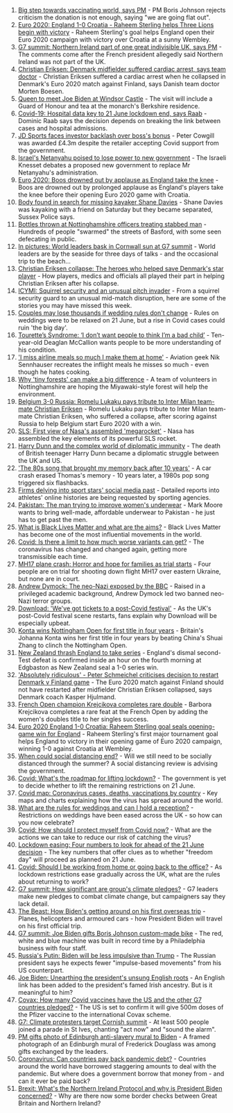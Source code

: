 1. [Big step towards vaccinating world, says PM](https://www.bbc.co.uk/news/uk-57461640) - PM Boris Johnson rejects criticism the donation is not enough, saying "we are going flat out".
2. [Euro 2020: England 1-0 Croatia - Raheem Sterling helps Three Lions begin with victory](https://www.bbc.co.uk/sport/football/51197735) - Raheem Sterling's goal helps England open their Euro 2020 campaign with victory over Croatia at a sunny Wembley.
3. [G7 summit: Northern Ireland part of one great indivisible UK, says PM](https://www.bbc.co.uk/news/uk-politics-57460077) - The comments come after the French president allegedly said Northern Ireland was not part of the UK.
4. [Christian Eriksen: Denmark midfielder suffered cardiac arrest, says team doctor](https://www.bbc.co.uk/sport/football/57458630) - Christian Eriksen suffered a cardiac arrest when he collapsed in Denmark's Euro 2020 match against Finland, says Danish team doctor Morten Boesen.
5. [Queen to meet Joe Biden at Windsor Castle](https://www.bbc.co.uk/news/uk-57461257) - The visit will include a Guard of Honour and tea at the monarch's Berkshire residence.
6. [Covid-19: Hospital data key to 21 June lockdown end, says Raab](https://www.bbc.co.uk/news/uk-57459373) - Dominic Raab says the decision depends on breaking the link between cases and hospital admissions.
7. [JD Sports faces investor backlash over boss's bonus](https://www.bbc.co.uk/news/business-57459381) - Peter Cowgill was awarded £4.3m despite the retailer accepting Covid support from the government.
8. [Israel's Netanyahu poised to lose power to new government](https://www.bbc.co.uk/news/world-middle-east-57396990) - The Israeli Knesset debates a proposed new government to replace Mr Netanyahu's administration.
9. [Euro 2020: Boos drowned out by applause as England take the knee](https://www.bbc.co.uk/sport/football/57461330) - Boos are drowned out by prolonged applause as England's players take the knee before their opening Euro 2020 game with Croatia.
10. [Body found in search for missing kayaker Shane Davies](https://www.bbc.co.uk/news/uk-england-sussex-57459557) - Shane Davies was kayaking with a friend on Saturday but they became separated, Sussex Police says.
11. [Bottles thrown at Nottinghamshire officers treating stabbed man](https://www.bbc.co.uk/news/uk-england-nottinghamshire-57460791) - Hundreds of people "swarmed" the streets of Basford, with some seen defecating in public.
12. [In pictures: World leaders bask in Cornwall sun at G7 summit](https://www.bbc.co.uk/news/uk-57438878) - World leaders are by the seaside for three days of talks - and the occasional trip to the beach...
13. [Christian Eriksen collapse: The heroes who helped save Denmark's star player](https://www.bbc.co.uk/sport/football/57457388) - How players, medics and officials all played their part in helping Christian Eriksen after his collapse.
14. [ICYMI: Squirrel security and an unusual pitch invader](https://www.bbc.co.uk/news/world-57432086) - From a squirrel security guard to an unusual mid-match disruption, here are some of the stories you may have missed this week.
15. [Couples may lose thousands if wedding rules don't change](https://www.bbc.co.uk/news/business-57443284) - Rules on weddings were to be relaxed on 21 June, but a rise in Covid cases could ruin 'the big day'.
16. [Tourette’s Syndrome: ‘I don’t want people to think I’m a bad child’](https://www.bbc.co.uk/news/uk-northern-ireland-57435056) - Ten-year-old Deaglan McCallion wants people to be more understanding of his condition.
17. ['I miss airline meals so much I make them at home'](https://www.bbc.co.uk/news/uk-scotland-glasgow-west-57411754) - Aviation geek Nik Sennhauser recreates the inflight meals he misses so much - even though he hates cooking.
18. [Why 'tiny forests' can make a big difference](https://www.bbc.co.uk/news/uk-england-nottinghamshire-57414105) - A team of volunteers in Nottinghamshire are hoping the Miyawaki-style forest will help the environment.
19. [Belgium 3-0 Russia: Romelu Lukaku pays tribute to Inter Milan team-mate Christian Eriksen](https://www.bbc.co.uk/sport/football/51197540) - Romelu Lukaku pays tribute to Inter Milan team-mate Christian Eriksen, who suffered a collapse, after scoring against Russia to help Belgium start Euro 2020 with a win.
20. [SLS: First view of Nasa's assembled 'megarocket'](https://www.bbc.co.uk/news/science-environment-57446686) - Nasa has assembled the key elements of its powerful SLS rocket.
21. [Harry Dunn and the complex world of diplomatic immunity](https://www.bbc.co.uk/news/uk-57436513) - The death of British teenager Harry Dunn became a diplomatic struggle between the UK and US.
22. ['The 80s song that brought my memory back after 10 years'](https://www.bbc.co.uk/news/disability-50478524) - A car crash erased Thomas's memory - 10 years later, a 1980s pop song triggered six flashbacks.
23. [Firms delving into sport stars' social media past](https://www.bbc.co.uk/news/uk-57405347) - Detailed reports into athletes' online histories are being requested by sporting agencies.
24. [Pakistan: The man trying to improve women's underwear](https://www.bbc.co.uk/news/world-asia-57268691) - Mark Moore wants to bring well-made, affordable underwear to Pakistan - he just has to get past the men.
25. [What is Black Lives Matter and what are the aims?](https://www.bbc.co.uk/news/explainers-53337780) - Black Lives Matter has become one of the most influential movements in the world.
26. [Covid: Is there a limit to how much worse variants can get?](https://www.bbc.co.uk/news/health-57431420) - The coronavirus has changed and changed again, getting more transmissible each time.
27. [MH17 plane crash: Horror and hope for families as trial starts](https://www.bbc.co.uk/news/world-europe-57443467) - Four people are on trial for shooting down flight MH17 over eastern Ukraine, but none are in court.
28. [Andrew Dymock: The neo-Nazi exposed by the BBC](https://www.bbc.co.uk/news/uk-57406673) - Raised in a privileged academic background, Andrew Dymock led two banned neo-Nazi terror groups.
29. [Download: 'We've got tickets to a post-Covid festival'](https://www.bbc.co.uk/news/uk-england-leicestershire-57387810) - As the UK's post-Covid festival scene restarts, fans explain why Download will be especially upbeat.
30. [Konta wins Nottingham Open for first title in four years](https://www.bbc.co.uk/sport/tennis/57457123) - Britain's Johanna Konta wins her first title in four years by beating China's Shuai Zhang to clinch the Nottingham Open.
31. [New Zealand thrash England to take series](https://www.bbc.co.uk/sport/cricket/57460194) - England's dismal second-Test defeat is confirmed inside an hour on the fourth morning at Edgbaston as New Zealand seal a 1-0 series win.
32. ['Absolutely ridiculous' - Peter Schmeichel criticises decision to restart Denmark v Finland game](https://www.bbc.co.uk/sport/football/57458978) - The Euro 2020 match against Finland should not have restarted after midfielder Christian Eriksen collapsed, says Denmark coach Kasper Hjulmand.
33. [French Open champion Krejcikova completes rare double](https://www.bbc.co.uk/sport/tennis/57460937) - Barbora Krejcikova completes a rare feat at the French Open by adding the women's doubles title to her singles success.
34. [Euro 2020 England 1-0 Croatia: Raheem Sterling goal seals opening-game win for England](https://www.bbc.co.uk/sport/av/football/57461626) - Raheem Sterling's first major tournament goal helps England to victory in their opening game of Euro 2020 campaign, winning 1-0 against Croatia at Wembley.
35. [When could social distancing end?](https://www.bbc.co.uk/news/uk-51506729) - Will we still need to be socially distanced through the summer? A social distancing review is advising the government.
36. [Covid: What's the roadmap for lifting lockdown?](https://www.bbc.co.uk/news/explainers-52530518) - The government is yet to decide whether to lift the remaining restrictions on 21 June.
37. [Covid map: Coronavirus cases, deaths, vaccinations by country](https://www.bbc.co.uk/news/world-51235105) - Key maps and charts explaining how the virus has spread around the world.
38. [What are the rules for weddings and can I hold a reception?](https://www.bbc.co.uk/news/explainers-52811509) - Restrictions on weddings have been eased across the UK - so how can you now celebrate?
39. [Covid: How should I protect myself from Covid now?](https://www.bbc.co.uk/news/health-57087517) - What are the actions we can take to reduce our risk of catching the virus?
40. [Lockdown easing: Four numbers to look for ahead of the 21 June decision](https://www.bbc.co.uk/news/57403888) - The key numbers that offer clues as to whether "freedom day" will proceed as planned on 21 June.
41. [Covid: Should I be working from home or going back to the office?](https://www.bbc.co.uk/news/business-52567567) - As lockdown restrictions ease gradually across the UK, what are the rules about returning to work?
42. [G7 summit: How significant are group's climate pledges?](https://www.bbc.co.uk/news/science-environment-57462040) - G7 leaders make new pledges to combat climate change, but campaigners say they lack detail.
43. [The Beast: How Biden's getting around on his first overseas trip](https://www.bbc.co.uk/news/world-us-canada-57424507) - Planes, helicopters and armoured cars - how President Biden will travel on his first official trip.
44. [G7 summit: Joe Biden gifts Boris Johnson custom-made bike](https://www.bbc.co.uk/news/world-us-canada-57453840) - The red, white and blue machine was built in record time by a Philadelphia business with four staff.
45. [Russia's Putin: Biden will be less impulsive than Trump](https://www.bbc.co.uk/news/world-europe-57454358) - The Russian president says he expects fewer "impulse-based movements" from his US counterpart.
46. [Joe Biden: Unearthing the president's unsung English roots](https://www.bbc.co.uk/news/world-us-canada-57394351) - An English link has been added to the president's famed Irish ancestry. But is it meaningful to him?
47. [Covax: How many Covid vaccines have the US and the other G7 countries pledged?](https://www.bbc.co.uk/news/world-55795297) - The US is set to confirm it will give 500m doses of the Pfizer vaccine to the international Covax scheme.
48. [G7: Climate protesters target Cornish summit](https://www.bbc.co.uk/news/uk-england-cornwall-57445814) - At least 500 people joined a parade in St Ives, chanting "act now" and "sound the alarm".
49. [PM gifts photo of Edinburgh anti-slavery mural to Biden](https://www.bbc.co.uk/news/uk-scotland-edinburgh-east-fife-57441825) - A framed photograph of an Edinburgh mural of Frederick Douglass was among gifts exchanged by the leaders.
50. [Coronavirus: Can countries pay back pandemic debt?](https://www.bbc.co.uk/news/57432260) - Countries around the world have borrowed staggering amounts to deal with the pandemic. But where does a government borrow that money from - and can it ever be paid back?
51. [Brexit: What's the Northern Ireland Protocol and why is President Biden concerned?](https://www.bbc.co.uk/news/explainers-53724381) - Why are there now some border checks between Great Britain and Northern Ireland?
